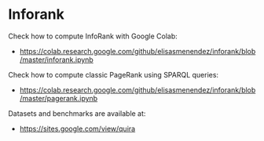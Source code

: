 # Inforank


Check how to compute InfoRank with Google Colab:
- https://colab.research.google.com/github/elisasmenendez/inforank/blob/master/inforank.ipynb


Check how to compute classic PageRank using SPARQL queries:
- https://colab.research.google.com/github/elisasmenendez/inforank/blob/master/pagerank.ipynb


Datasets and benchmarks are available at:
- https://sites.google.com/view/quira
